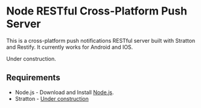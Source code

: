 Node RESTful Cross-Platform Push Server
=======================

This is a cross-platform push notifications RESTful server built with Stratton and Restify. It currently works for Android and IOS.

Under construction.

<h2> Requirements </h2>
<ul>
<li>Node.js - Download and Install <a href="http://www.nodejs.org/download/">Node.js</a>. </li>
<li>Stratton - <a href="https://github.com/MikelDelTio/Stratton"> Under construction</a> </li>
</ul>

